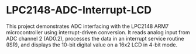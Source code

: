 # LPC2148-ADC-Interrupt-LCD
This project demonstrates ADC interfacing with the LPC2148 ARM7 microcontroller using interrupt-driven conversion. It reads analog input from ADC channel 2 (AD0.2), processes the data in an interrupt service routine (ISR), and displays the 10-bit digital value on a 16x2 LCD in 4-bit mode.
